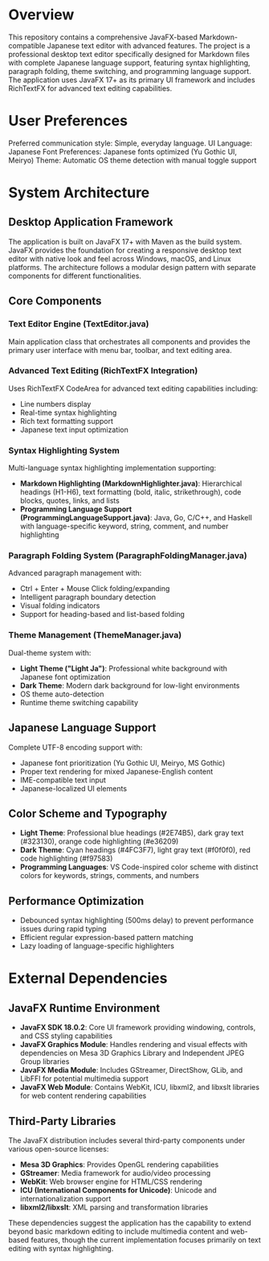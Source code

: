 # Overview

This repository contains a comprehensive JavaFX-based Markdown-compatible Japanese text editor with advanced features. The project is a professional desktop text editor specifically designed for Markdown files with complete Japanese language support, featuring syntax highlighting, paragraph folding, theme switching, and programming language support. The application uses JavaFX 17+ as its primary UI framework and includes RichTextFX for advanced text editing capabilities.

# User Preferences

Preferred communication style: Simple, everyday language.
UI Language: Japanese
Font Preferences: Japanese fonts optimized (Yu Gothic UI, Meiryo)
Theme: Automatic OS theme detection with manual toggle support

# System Architecture

## Desktop Application Framework
The application is built on JavaFX 17+ with Maven as the build system. JavaFX provides the foundation for creating a responsive desktop text editor with native look and feel across Windows, macOS, and Linux platforms. The architecture follows a modular design pattern with separate components for different functionalities.

## Core Components

### Text Editor Engine (TextEditor.java)
Main application class that orchestrates all components and provides the primary user interface with menu bar, toolbar, and text editing area.

### Advanced Text Editing (RichTextFX Integration)
Uses RichTextFX CodeArea for advanced text editing capabilities including:
- Line numbers display
- Real-time syntax highlighting
- Rich text formatting support
- Japanese text input optimization

### Syntax Highlighting System
Multi-language syntax highlighting implementation supporting:

- **Markdown Highlighting (MarkdownHighlighter.java)**: Hierarchical headings (H1-H6), text formatting (bold, italic, strikethrough), code blocks, quotes, links, and lists
- **Programming Language Support (ProgrammingLanguageSupport.java)**: Java, Go, C/C++, and Haskell with language-specific keyword, string, comment, and number highlighting

### Paragraph Folding System (ParagraphFoldingManager.java)
Advanced paragraph management with:
- Ctrl + Enter + Mouse Click folding/expanding
- Intelligent paragraph boundary detection
- Visual folding indicators
- Support for heading-based and list-based folding

### Theme Management (ThemeManager.java)
Dual-theme system with:
- **Light Theme ("Light Ja")**: Professional white background with Japanese font optimization
- **Dark Theme**: Modern dark background for low-light environments
- OS theme auto-detection
- Runtime theme switching capability

## Japanese Language Support
Complete UTF-8 encoding support with:
- Japanese font prioritization (Yu Gothic UI, Meiryo, MS Gothic)
- Proper text rendering for mixed Japanese-English content
- IME-compatible text input
- Japanese-localized UI elements

## Color Scheme and Typography
- **Light Theme**: Professional blue headings (#2E74B5), dark gray text (#323130), orange code highlighting (#e36209)
- **Dark Theme**: Cyan headings (#4FC3F7), light gray text (#f0f0f0), red code highlighting (#f97583)
- **Programming Languages**: VS Code-inspired color scheme with distinct colors for keywords, strings, comments, and numbers

## Performance Optimization
- Debounced syntax highlighting (500ms delay) to prevent performance issues during rapid typing
- Efficient regular expression-based pattern matching
- Lazy loading of language-specific highlighters

# External Dependencies

## JavaFX Runtime Environment
- **JavaFX SDK 18.0.2**: Core UI framework providing windowing, controls, and CSS styling capabilities
- **JavaFX Graphics Module**: Handles rendering and visual effects with dependencies on Mesa 3D Graphics Library and Independent JPEG Group libraries
- **JavaFX Media Module**: Includes GStreamer, DirectShow, GLib, and LibFFI for potential multimedia support
- **JavaFX Web Module**: Contains WebKit, ICU, libxml2, and libxslt libraries for web content rendering capabilities

## Third-Party Libraries
The JavaFX distribution includes several third-party components under various open-source licenses:
- **Mesa 3D Graphics**: Provides OpenGL rendering capabilities
- **GStreamer**: Media framework for audio/video processing
- **WebKit**: Web browser engine for HTML/CSS rendering
- **ICU (International Components for Unicode)**: Unicode and internationalization support
- **libxml2/libxslt**: XML parsing and transformation libraries

These dependencies suggest the application has the capability to extend beyond basic markdown editing to include multimedia content and web-based features, though the current implementation focuses primarily on text editing with syntax highlighting.